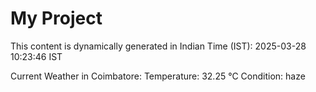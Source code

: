# My Project

This content is dynamically generated in Indian Time (IST): 2025-03-28 10:23:46 IST


Current Weather in Coimbatore:
Temperature: 32.25 °C
Condition: haze
